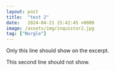 ```yaml
---
layout: post
title:  "test 2"
date:   2024-04-21 15:42:45 +0000
image: /assets/img/inquistor2.jpg
tag: ["Nurgle"]
---
```


Only this line should show on the excerpt.

This second line should not show.
